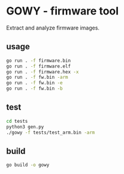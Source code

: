 # GOWY - firmware tool

Extract and analyze firmware images.

## usage
```bash
go run . -f firmware.bin
go run . -f firmware.elf
go run . -f firmware.hex -x
go run . -f fw.bin -arm
go run . -f fw.bin -e
go run . -f fw.bin -b
```

## test
```bash
cd tests
python3 gen.py
./gowy -f tests/test_arm.bin -arm
```


## build
```bash 
go build -o gowy
```
